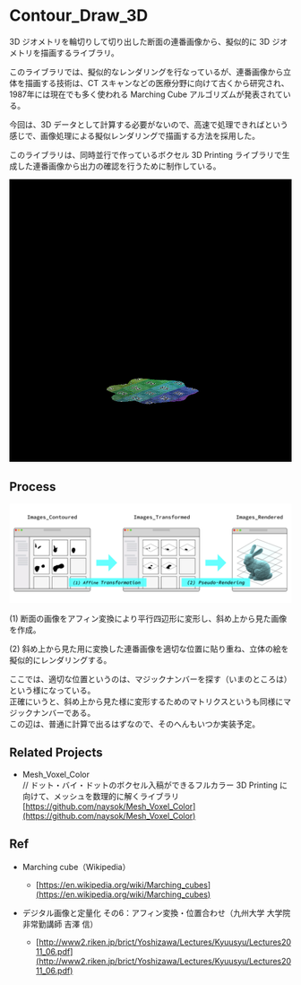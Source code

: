 # Contour_Draw_3D  

3D ジオメトリを輪切りして切り出した断面の連番画像から、擬似的に 3D ジオメトリを描画するライブラリ。  

このライブラリでは、擬似的なレンダリングを行なっているが、連番画像から立体を描画する技術は、CT スキャンなどの医療分野に向けて古くから研究され、1987年には現在でも多く使われる Marching Cube アルゴリズムが発表されている。  

今回は、3D データとして計算する必要がないので、高速で処理できればという感じで、画像処理による擬似レンダリングで描画する方法を採用した。  

このライブラリは、同時並行で作っているボクセル 3D Printing ライブラリで生成した連番画像から出力の確認を行うために制作している。  

![Result](_docs_/Result.gif)  


## Process  

![Process](_docs_/Process.jpg)  

(1) 断面の画像をアフィン変換により平行四辺形に変形し、斜め上から見た画像を作成。  

(2) 斜め上から見た用に変換した連番画像を適切な位置に貼り重ね、立体の絵を擬似的にレンダリングする。  

ここでは、適切な位置というのは、マジックナンバーを探す（いまのところは）という様になっている。  
正確にいうと、斜め上から見た様に変形するためのマトリクスというも同様にマジックナンバーである。  
この辺は、普通に計算で出るはずなので、そのへんもいつか実装予定。  


## Related Projects  

- Mesh_Voxel_Color    
  // ドット・バイ・ドットのボクセル入稿ができるフルカラー 3D Printing に向けて、メッシュを数理的に解くライブラリ  
  [https://github.com/naysok/Mesh_Voxel_Color](https://github.com/naysok/Mesh_Voxel_Color)  



## Ref  

- Marching cube（Wikipedia）  
  - [https://en.wikipedia.org/wiki/Marching_cubes](https://en.wikipedia.org/wiki/Marching_cubes)  

- デジタル画像と定量化 その6：アフィン変換・位置合わせ（九州大学 大学院 非常勤講師 吉澤 信）  
  - [http://www2.riken.jp/brict/Yoshizawa/Lectures/Kyuusyu/Lectures2011_06.pdf](http://www2.riken.jp/brict/Yoshizawa/Lectures/Kyuusyu/Lectures2011_06.pdf)  

 